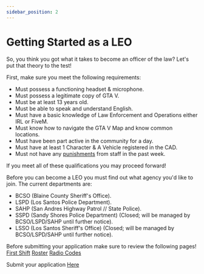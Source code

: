 ```yaml
---
sidebar_position: 2
---
```


# Getting Started as a LEO

So, you think you got what it takes to become an officer of the law? Let's put that theory to the test!

First, make sure you meet the following requirements:

- Must possess a functioning headset & microphone.
- Must possess a legitimate copy of GTA V.
- Must be at least 13 years old.
- Must be able to speak and understand English.
- Must have a basic knowledge of Law Enforcement and Operations either IRL or FiveM.
- Must know how to navigate the GTA V Map and know common locations.
- Must have been part active in the community for a day.
- Must have at least 1 Character & A Vehicle registered in the CAD.
- Must not have any [punishments](https://punishments.kcdojrp.com/) from staff in the past week.

If you meet all of these qualifications you may proceed forward!

Before you can become a LEO you must find out what agency you'd like to join. The current departments are:
- BCSO (Blaine County Sheriff's Office).
- LSPD (Los Santos Police Department).
- SAHP (San Andres Highway Patrol // State Police).
- SSPD (Sandy Shores Police Department) (Closed; will be managed by BCSO/LSPD/SAHP until further notice).
- LSSO (Los Santos Sheriff's Office) (Closed; will be managed by BCSO/LSPD/SAHP until further notice).

Before submitting your application make sure to review the following pages!
[First Shift](https://docs.kcdojrp.com/docs/leo/information/first-shift)
[Roster](https://docs.kcdojrp.com/docs/leo/information/directory)
[Radio Codes](https://docs.kcdojrp.com/docs/leo/information/codes)


Submit your application [Here](https://docs.kcdojrp.com/apply)
